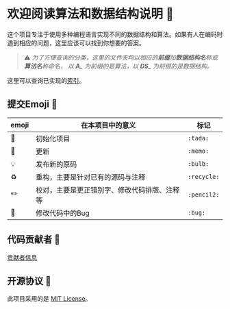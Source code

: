 # 欢迎阅读算法和数据结构说明 📃

这个项目专注于使用多种编程语言实现不同的数据结构和算法。如果有人在编码时遇到相应的问题，这里应该可以找到你想要的答案。

> ⚠ *为了方便查询的分类，这里的文件夹均以相应的**前缀**加**数据结构名**称或**算法名**称命名，
> 以 **A_** 为前缀的是算法，以 **DS_** 为前缀的是数据结构。*

这里可以查询已实现的[索引](https://github.com/xiashuangxi/Algorithm_DataStructure_Notes/blob/main/INDEX.md)。

## 提交Emoji 💬

|emoji| 在本项目中的意义 | 标记 |
|-----|-----------------|------|
|🎉   |初始化项目       | `:tada:`|
|📝   |更新            | `:memo:`|
|💡   |发布新的原码     | `:bulb:`|
|♻️   |重构，主要是针对已有的源码与注释     | `:recycle:`|
|✏️   |校对，主要是更正错别字、修改代码排版、注释等     | `:pencil2:`|
|🐞   |修改代码中的Bug     | `:bug:`|

## 代码贡献者 🧢

[贡献者信息](https://github.com/xiashuangxi/Algorithm_DataStructure_Notes/blob/main/AUTHOR.md)

## 开源协议 🔖

此项目采用的是 [MIT License](https://github.com/xiashuangxi/Algorithm_DataStructure_Notes/blob/main/LICENSE)。